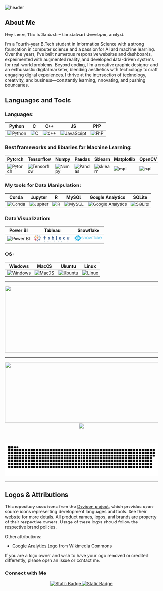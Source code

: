 ![header](https://capsule-render.vercel.app/api?type=venom&height=300&color=gradient&text=I%20Am%20Santosh&section=header&fontColor=ffffff&fontSize=60&animation=twinkling&fontAlign=50&textBg=false&desc=The%20Dev&fontAlignY=35&descSize=61&descAlignY=68&descAlign=69)

## About Me    
Hey there,
This is Santosh – the stalwart developer, analyst.

I’m a Fourth-year B.Tech student in Information Science with a strong foundation in computer science and a passion for AI and machine learning. Over the years, I’ve built numerous responsive websites and dashboards, experimented with augmented reality, and developed data-driven systems for real-world problems. Beyond coding, I’m a creative graphic designer and an enthusiastic digital marketer, blending aesthetics with technology to craft engaging digital experiences. I thrive at the intersection of technology, creativity, and business—constantly learning, innovating, and pushing boundaries.

## Languages and Tools 


### Languages:
| Python   |   C      | C++      | JS       | PhP |
|----------|----------|----------|----------|-----|
|  <img src="https://cdn.jsdelivr.net/gh/devicons/devicon@latest/icons/python/python-original.svg" title="Python"  alt="Python" width="55" height="55"/> | <img src="https://cdn.jsdelivr.net/gh/devicons/devicon@latest/icons/c/c-original.svg" title="C"  alt="C" width="55" height="55"/>| <img src="https://cdn.jsdelivr.net/gh/devicons/devicon@latest/icons/cplusplus/cplusplus-original.svg" title="C++"  alt="C++" width="55" height="55"/>| <img src="https://cdn.jsdelivr.net/gh/devicons/devicon@latest/icons/javascript/javascript-original.svg" title="JavaScript" alt="JavaScript" width="55" height="55"/> | <img src="https://cdn.jsdelivr.net/gh/devicons/devicon@latest/icons/php/php-original.svg" title="PhP" alt="PhP" width="55" height="55"/>|



### Best frameworks and libraries for Machine Learning:

| Pytorch | Tensorflow | Numpy | Pandas | Sklearn | Matplotlib | OpenCV |
|----------|----------|----------|----------|----------|----------|----------|
|  <img src="https://cdn.jsdelivr.net/gh/devicons/devicon@latest/icons/pytorch/pytorch-original.svg" title="Pytorch"  alt="Pytorch" width="55" height="55"/>|  <img src="https://cdn.jsdelivr.net/gh/devicons/devicon@latest/icons/tensorflow/tensorflow-original.svg" title="Tensorflow"  alt="Tensorflow" width="55" height="55"/>|  <img src="https://cdn.jsdelivr.net/gh/devicons/devicon@latest/icons/numpy/numpy-original-wordmark.svg" title="Numpy" alt="Numpy" width="55" height="55"/>|  <img src="https://cdn.jsdelivr.net/gh/devicons/devicon@latest/icons/pandas/pandas-original.svg" title="Pandas" alt="Pandas" width="55" height="55"/>|  <img src="https://cdn.jsdelivr.net/gh/devicons/devicon@latest/icons/scikitlearn/scikitlearn-original.svg" title="sklearn" alt="sklearn" width="55" height="55"/>|  <img src="https://cdn.jsdelivr.net/gh/devicons/devicon@latest/icons/matplotlib/matplotlib-original.svg" title="mpl" alt="mpl" width="55" height="55"/>| <img src="https://cdn.jsdelivr.net/gh/devicons/devicon@latest/icons/opencv/opencv-original.svg" title="mpl" alt="mpl" width="55" height="55"/>|



### My tools for Data Manipulation:

| Conda | Jupyter | R | MySQL | Google Analytics | SQLite |
|----------|----------|----------|----------|----------|----------|
|<img src="https://cdn.jsdelivr.net/gh/devicons/devicon@latest/icons/anaconda/anaconda-original-wordmark.svg" title="Anaconda" alt="Conda" width="55" height="55"/>|<img src="https://cdn.jsdelivr.net/gh/devicons/devicon@latest/icons/jupyter/jupyter-original-wordmark.svg" title="Jupiter" alt="Jupiter" width="55" height="55"/>|<img src="https://cdn.jsdelivr.net/gh/devicons/devicon@latest/icons/r/r-original.svg"  title="R" alt="R"  width="55" height="55"/>|<img src="https://cdn.jsdelivr.net/gh/devicons/devicon@latest/icons/mysql/mysql-original-wordmark.svg" title="MySQL" alt="MySQL" width="55" height="55"/>|<img src="https://upload.wikimedia.org/wikipedia/commons/8/89/Logo_Google_Analytics.svg" title="Google Analytics" alt="Google Analytics" width="110" height="110"/>|<img src="https://cdn.jsdelivr.net/gh/devicons/devicon@latest/icons/sqlite/sqlite-original-wordmark.svg" title="SQLite" alt="SQLite" width="55" height="55"/>|

### Data Visualization:
| Power BI | Tableau | Snowflake |
|----------|----------|----------|
| <img src="https://upload.wikimedia.org/wikipedia/commons/c/cf/New_Power_BI_Logo.svg" title="Power BI" alt="Power BI" width="55" height="55"/> | <img src="asset/tableau.png" title="Tableau" alt="Tableau" width="120" height=""/> | <img src="asset/Snowflake_Logo.svg.png" title="Snowflake" alt="Snowflake" width="90" height=""/> |



### OS: 
| Windows | MacOS | Ubuntu | Linux |
|----------|----------|----------|----------|
| <img src="https://cdn.jsdelivr.net/gh/devicons/devicon@latest/icons/windows8/windows8-original.svg" title="Windows" alt="Windows" width="55" height="55"/> | <img src="https://cdn.jsdelivr.net/gh/devicons/devicon@latest/icons/apple/apple-original.svg" title="MacOS" alt="MacOS" width="55" height="55"/> | <img src="https://cdn.jsdelivr.net/gh/devicons/devicon@latest/icons/ubuntu/ubuntu-original.svg" title="Ubuntu" alt="Ubuntu" width="55" height="55"/> | <img src="https://cdn.jsdelivr.net/gh/devicons/devicon@latest/icons/linux/linux-original.svg" title="Linux" alt="Linux" width="55" height="55"/> |


---

  
<p align="center">
<img width="800" height="220" src="https://streak-stats.demolab.com?user=SantoshGorebal007&theme=highcontrast&hide_border=true&border_radius=5&card_width=800">
</p>


---


<p align="center">
  <img width="600" height="200" src="https://github-readme-stats.vercel.app/api?username=SantoshGorebal007&show_icons=true&theme=vision-friendly-dark">
  <img width="auto" height="auto" src="https://github-readme-stats.vercel.app/api/top-langs/?username=SantoshGorebal007&size_weight=0.15&count_weight=0.5&layout=compact&theme=vision-friendly-dark">
</p>
 

<div id="header" align="center">
  <img width="auto" height="auto"src="https://komarev.com/ghpvc/?username=SantoshGorebal007&style=for-the-badge&color=orange" alt=""/>
</div>

<p align="center">
 <img width="1000" src="asset/github-snake.svg" alt="snake"/>
</p>


---

## Logos & Attributions

This repository uses icons from the [Devicon project](https://github.com/devicons/devicon), which provides open-source icons representing development languages and tools. See their [website](https://devicon.dev/) for more details. All product names, logos, and brands are property of their respective owners. Usage of these logos should follow the respective brand policies.

Other attributions:
- [Google Analytics Logo](https://upload.wikimedia.org/wikipedia/commons/8/89/Logo_Google_Analytics.svg) from Wikimedia Commons


If you are a logo owner and wish to have your logo removed or credited differently, please open an issue or contact me.


### Connect with Me 

<p align="center">
<a href="https://www.linkedin.com/in/santosh-kumar-787234341/"><img alt="Static Badge" src="https://img.shields.io/badge/Santosh-LinkedIn-blue?style=flat&logo=linkedIn&labelColor=orange">
</a>
<a href="mailto:sgcherry757@mail.com"><img alt="Static Badge" src="https://img.shields.io/badge/%F0%9F%93%A7Gmail-Santosh-red?style=flat&logo=linkedIn&labelColor=orab">
</a>
</p>



